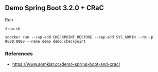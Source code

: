 ## Demo Spring Boot 3.2.0 + CRaC


Run
```
$run.sh

$docker run --cap-add CHECKPOINT_RESTORE --cap-add SYS_ADMIN --rm -p 8080:8080 --name demo demo:checkpoint
```

### References
* https://www.somkiat.cc/demo-spring-boot-and-crac/
